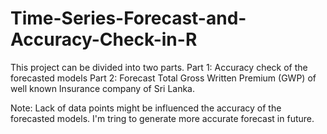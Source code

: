 # Time-Series-Forecast-and-Accuracy-Check-in-R
This project can be divided into two parts.
Part 1: Accuracy check of the forecasted models
Part 2: Forecast Total Gross Written Premium (GWP) of well known Insurance company of Sri Lanka.

Note: Lack of data points might be influenced the accuracy of the forecasted models. I'm tring to generate more accurate forecast in future.
